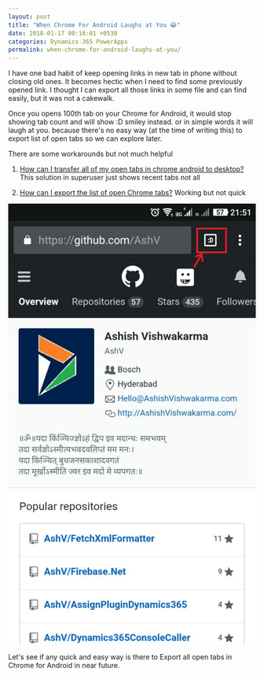 ```yaml
---
layout: post
title: "When Chrome For Android Laughs at You 😂"
date: 2018-01-17 00:18:01 +0530
categories: Dynamics-365 PowerApps
permalink: when-chrome-for-android-laughs-at-you/
---
```


I have one bad habit of keep opening links in new tab in phone without closing old ones. It becomes hectic when I need to find some previously opened link. I thought I can export all those links in some file and can find easily, but it was not a cakewalk.

Once you opens 100th tab on your Chrome for Android, it would stop showing tab count and will show :D smiley instead. or in simple words it will laugh at you. because there's no easy way (at the time of writing this) to export list of open tabs so we can explore later.

There are some workarounds but not much helpful
1. [How can I transfer all of my open tabs in chrome android to desktop?](https://superuser.com/questions/1173850/how-can-i-transfer-all-of-my-open-tabs-in-chrome-android-to-desktop)
This solution in superuser just shows recent tabs not all

2. [How can I export the list of open Chrome tabs?](https://android.stackexchange.com/questions/56635/how-can-i-export-the-list-of-open-chrome-tabs)
Working but not quick

![Chrome Laughing at You](../assets/2018-01-17/Chrome-Laughs.jpeg)

Let's see if any quick and easy way is there to Export all open tabs in Chrome for Android in near future.
